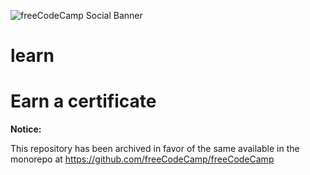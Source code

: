 ![freeCodeCamp Social Banner](https://s3.amazonaws.com/freecodecamp/wide-social-banner.png)

# learn 
# Earn a certificate

**Notice:**

This repository has been archived in favor of the same available in the monorepo at <https://github.com/freeCodeCamp/freeCodeCamp>
